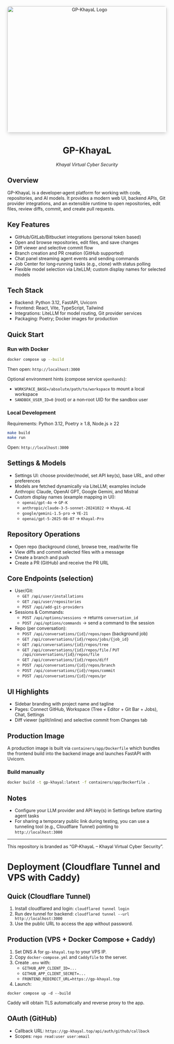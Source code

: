 <div align="center">
  <img src="https://i.ibb.co/7xN0Q0w6/RDn-Sl-NCCfl-I.jpg" 
       alt="GP-KhayaL Logo" 
       style="width:100%; max-height:400px; object-fit:contain; border-radius:8px; box-shadow:0 4px 12px rgba(0,0,0,0.15);" />
  <h1>GP-KhayaL</h1>
  <p><em>Khayal Virtual Cyber Security</em></p>
</div>


## Overview
GP-KhayaL is a developer‑agent platform for working with code, repositories, and AI models. It provides a modern web UI, backend APIs, Git provider integrations, and an extensible runtime to open repositories, edit files, review diffs, commit, and create pull requests.

## Key Features
- GitHub/GitLab/Bitbucket integrations (personal token based)
- Open and browse repositories, edit files, and save changes
- Diff viewer and selective commit flow
- Branch creation and PR creation (GitHub supported)
- Chat panel streaming agent events and sending commands
- Job Center for long‑running tasks (e.g., clone) with status polling
- Flexible model selection via LiteLLM; custom display names for selected models

## Tech Stack
- Backend: Python 3.12, FastAPI, Uvicorn
- Frontend: React, Vite, TypeScript, Tailwind
- Integrations: LiteLLM for model routing, Git provider services
- Packaging: Poetry; Docker images for production

## Quick Start
### Run with Docker
```bash
docker compose up --build
```
Then open: `http://localhost:3000`

Optional environment hints (compose service `openhands`):
- `WORKSPACE_BASE=/absolute/path/to/workspace` to mount a local workspace
- `SANDBOX_USER_ID=0` (root) or a non‑root UID for the sandbox user

### Local Development
Requirements: Python 3.12, Poetry ≥ 1.8, Node.js ≥ 22
```bash
make build
make run
```
Open: `http://localhost:3000`

## Settings & Models
- Settings UI: choose provider/model, set API key(s), base URL, and other preferences
- Models are fetched dynamically via LiteLLM; examples include Anthropic Claude, OpenAI GPT, Google Gemini, and Mistral
- Custom display names (example mapping in UI):
  - `openai/gpt-4o` → `GP-K`
  - `anthropic/claude-3-5-sonnet-20241022` → `KhayaL-AI`
  - `google/gemini-1.5-pro` → `YE-21`
  - `openai/gpt-5-2025-08-07` → `Khayal-Pro`

## Repository Operations
- Open repo (background clone), browse tree, read/write file
- View diffs and commit selected files with a message
- Create a branch and push
- Create a PR (GitHub) and receive the PR URL

## Core Endpoints (selection)
- User/Git:
  - `GET /api/user/installations`
  - `GET /api/user/repositories`
  - `POST /api/add-git-providers`
- Sessions & Commands:
  - `POST /api/options/sessions` → returns `conversation_id`
  - `POST /api/options/commands` → send a command to the session
- Repo (per conversation):
  - `POST /api/conversations/{id}/repos/open` (background job)
  - `GET /api/conversations/{id}/repos/jobs/{job_id}`
  - `GET /api/conversations/{id}/repos/tree`
  - `GET /api/conversations/{id}/repos/file` / `PUT /api/conversations/{id}/repos/file`
  - `GET /api/conversations/{id}/repos/diff`
  - `POST /api/conversations/{id}/repos/branch`
  - `POST /api/conversations/{id}/repos/commit`
  - `POST /api/conversations/{id}/repos/pr`

## UI Highlights
- Sidebar branding with project name and tagline
- Pages: Connect GitHub, Workspace (Tree + Editor + Git Bar + Jobs), Chat, Settings
- Diff viewer (split/inline) and selective commit from Changes tab

## Production Image
A production image is built via `containers/app/Dockerfile` which bundles the frontend build into the backend image and launches FastAPI with Uvicorn.

### Build manually
```bash
docker build -t gp-khayal:latest -f containers/app/Dockerfile .
```

## Notes
- Configure your LLM provider and API key(s) in Settings before starting agent tasks
- For sharing a temporary public link during testing, you can use a tunneling tool (e.g., Cloudflare Tunnel) pointing to `http://localhost:3000`

---

This repository is branded as “GP‑KhayaL – Khayal Virtual Cyber Security”.

# Deployment (Cloudflare Tunnel and VPS with Caddy)

## Quick (Cloudflare Tunnel)

1. Install cloudflared and login: `cloudflared tunnel login`
2. Run dev tunnel for backend: `cloudflared tunnel --url http://localhost:3000`
3. Use the public URL to access the app without password.

## Production (VPS + Docker Compose + Caddy)

1. Set DNS A for `gp-khayal.top` to your VPS IP.
2. Copy `docker-compose.yml` and `Caddyfile` to the server.
3. Create `.env` with:
   - `GITHUB_APP_CLIENT_ID=...`
   - `GITHUB_APP_CLIENT_SECRET=...`
   - `FRONTEND_REDIRECT_URL=https://gp-khayal.top`
4. Launch:
```
docker compose up -d --build
```
Caddy will obtain TLS automatically and reverse proxy to the app.

## OAuth (GitHub)
- Callback URL: `https://gp-khayal.top/api/auth/github/callback`
- Scopes: `repo read:user user:email`
